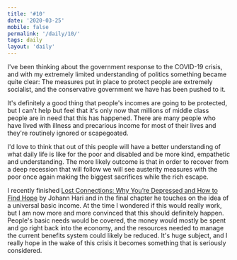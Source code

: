 ```yaml
---
title: '#10'
date: '2020-03-25'
mobile: false
permalink: '/daily/10/'
tags: daily
layout: 'daily'
---
```


I've been thinking about the government response to the COVID-19 crisis, and with my extremely limited understanding of politics something became quite clear: The measures put in place to protect people are extremely socialist, and the conservative government we have has been pushed to it.

It's definitely a good thing that people's incomes are going to be protected, but I can't help but feel that it's only now that millions of middle class people are in need that this has happened. There are many people who have lived with illness and precarious income for most of their lives and they're routinely ignored or scapegoated.

I'd love to think that out of this people will have a better understanding of what daily life is like for the poor and disabled and be more kind, empathetic and understanding. The more likely outcome is that in order to recover from a deep recession that will follow we will see austerity measures with the poor once again making the biggest sacrifices while the rich escape.

I recently finished [Lost Connections: Why You’re Depressed and How to Find Hope](https://www.amazon.co.uk/Lost-Connections-Youre-Depressed-Find/dp/1408878720) by Johann Hari and in the final chapter he touches on the idea of a universal basic income. At the time I wondered if this would really work, but I am now more and more convinced that this should definitely happen. People's basic needs would be covered, the money would mostly be spent and go right back into the economy, and the resources needed to manage the current benefits system could likely be reduced. It's huge subject, and I really hope in the wake of this crisis it becomes something that is seriously considered.
